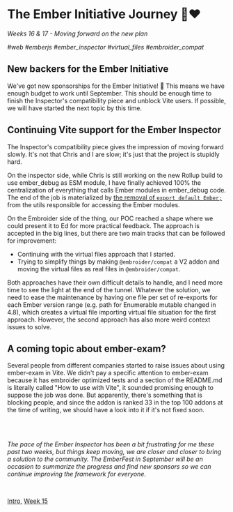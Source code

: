 # The Ember Initiative Journey 🐹❤️

_Weeks 16 & 17 - Moving forward on the new plan_

_#web #emberjs #ember_inspector #virtual_files #embroider_compat_

## New backers for the Ember Initiative

We've got new sponsorships for the Ember Initiative! 🎉 This means we have enough budget to work until September. This should be enough time to finish the Inspector's compatibility piece and unblock Vite users. If possible, we will have started the next topic by this time.

## Continuing Vite support for the Ember Inspector

The Inspector's compatibility piece gives the impression of moving forward slowly. It's not that Chris and I are slow; it's just that the project is stupidly hard.

On the inspector side, while Chris is still working on the new Rollup build to use ember_debug as ESM module, I have finally achieved 100% the centralization of everything that calls Ember modules in ember_debug code. The end of the job is materialized by [the removal of `export default Ember;`](https://github.com/emberjs/ember-inspector/pull/2669/files#diff-b563250ea6955e99d6516e76c1e20fa93b64802e1e0158ff6f4fcd83cbb1c6d1L193) from the utils responsible for accessing the Ember modules.

On the Embroider side of the thing, our POC reached a shape where we could present it to Ed for more practical feedback. The approach is accepted in the big lines, but there are two main tracks that can be followed for improvement:

- Continuing with the virtual files approach that I started.
- Trying to simplify things by making `@embroider/compat` a V2 addon and moving the virtual files as real files in `@embroider/compat`.

Both approaches have their own difficult details to handle, and I need more time to see the light at the end of the tunnel. Whatever the solution, we need to ease the maintenance by having one file per set of re-exports for each Ember version range (e.g. path for Enumerable mutable changed in 4.8), which creates a virtual file importing virtual file situation for the first approach. However, the second approach has also more weird context issues to solve.

## A coming topic about ember-exam?

Several people from different companies started to raise issues about using ember-exam in Vite. We didn't pay a specific attention to ember-exam because it has embroider optimized tests and a section of the README.md is literally called "How to use with Vite", it sounded promising enough to suppose the job was done. But apparently, there's something that is blocking people, and since the addon is ranked 33 in the top 100 addons at the time of writing, we should have a look into it if it's not fixed soon.

<br />
<br />

_The pace of the Ember Inspector has been a bit frustrating for me these past two weeks, but things keep moving, we are closer and closer to bring a solution to the community. The EmberFest in September will be an occasion to summarize the progress and find new sponsors so we can continue improving the framework for everyone._

<br />

[Intro](https://github.com/BlueCutOfficial/BlueCutOfficial/blob/main/articles/ember-initiative-journey/intro.md),
[Week 15](https://github.com/BlueCutOfficial/BlueCutOfficial/blob/main/articles/ember-initiative-journey/week-15.md)
